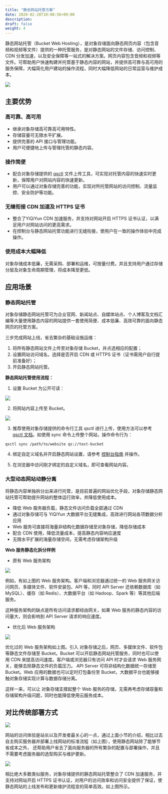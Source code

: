 ```yaml
---
title: "静态网站托管方案"
date: 2020-02-28T10:08:56+09:00
description:
draft: false
weight: 4
---
```



静态网站托管（Bucket Web Hosting），是对象存储面向静态网页内容（包含音频和视频等文件）提供的一种托管服务，是对静态网站的文件存储、访问控制、 CDN 分发加速，以及安全保障等一站式的解决方案。网页内容包含音频和视频等文件。可帮助用户快速构建并托管基于静态内容的网站，并提供高可靠与高可用的服务保障，大幅简化用户建站的操作流程，同时大幅降低网站的日常运营与维护成本。

![](bucket_web_hosting.png)

## 主要优势

### 高可靠、高可用

- 继承对象存储高可靠高可用特性。
- 存储容量可无限水平扩展。
- 提供完善的 API 接口与管理功能。
- 用户可便捷地上传与管理托管的静态内容。

### 操作简便

- 配合对象存储提供的 [qsctl](/storage/object-storage/manual/tool/qsctl) 文件上传工具，可实现对托管内容的快速实时更新，保障用户对网站内容的快速更新。
- 用户可以通过对象存储完善的功能，实现对所托管网站的访问控制、流量监控、安全防护等功能。

### 无缝衔接 CDN 加速及 HTTPS 证书

- 整合了YiQiYun CDN 加速服务，并支持对网站开启 HTTPS 证书认证，以满足用户对网站访问的更高需求。
- 在控制台与静态网站托管功能进行无缝衔接，使用户在一致的操作体验中完成操作。

### 使用成本大幅降低

对象存储成本低廉，无需采购、部署和运维，可按量付费。并且支持用户通过存储分层及对象生命周期管理，将成本降至更低。

## 应用场景

### 静态网站托管

对象存储静态网站托管可为企业官网、新闻站点、自媒体站点、个人博客及文档汇编等大量使用静态内容的网站提供一套使用简便、成本低廉、高效可靠的面向静态网页的托管方案。

三步完成网站上线，省去繁杂的基础设施运维：

1. 将所有静态网站文件上传至对象存储 Bucket，并点选相应的配置；
2. 设置网站访问域名，选择是否开启 CDN 或 HTTPS 证书（证书需用户自行提前准备好）；
3. 开启静态网站托管。

**静态网站托管使用流程：**

1. 设置 Bucket 为公开可读：

 ![](/storage/object-storage/beat-practices/_images/web_hosting1.png)


2. 将网站内容上传至 Bucket。

 ![](bucket_web_hosting_example_4.gif)

3. 推荐使用对象存储提供的命令行工具 qsctl 进行上传，使用方法可以参考 [qsctl 文档](/storage/object-storage/manual/tool/qsctl)。如使用 sync 命令上传整个网站，操作命令行为：

 ```plain_text
 qsctl sync /path/to/website qs://test-bucket
 ```

4. 绑定自定义域名并开启静态网站设置，请参考 [控制台指南](/storage/object-storage/beat-practices/web_hosting) 并操作。

5. 在浏览器中访问刚才绑定的自定义域名，即可查看网站内容。


### 大型动态网站动静分离

将静态内容单独拆分出来进行托管，是目前普遍的网站优化手段，对象存储静态网站托管可帮助提升网站的整体运行效率，并降低使用成本。

- 降低 Web 服务器负载，静态文件访问负载全部通过 CDN
- 通过对象存储可与 YiQiYun 大数据平台无缝集成，高效进行网站各项数据分析应用
- Web 服务可直接将海量非结构化数据存储至对象存储，降低存储成本
- 配合 CDN 使用，降低流量成本，提高静态内容响应速度
- 无限水平扩展的海量存储空间，无需考虑存储架构升级

**Web 服务静态化拆分样例**

- 原有 Web 服务架构

![](../_images/bucket_web_hosting_static_1.png)

例如，有如上图的 Web 服务架构。客户端和浏览器通过统一的 Web 服务网关访问网页、多媒体文件、软件安装包、API 等，同时 API Server 还依赖数据库（如 MySQL）、缓存（如 Redis）、大数据平台（如 Hadoop、Spark 等）等其他后端服务。

这种服务架构的缺点是所有访问请求都经由网关，如果 Web 服务的静态内容的访问量大，则会影响到 API Server 请求的响应速度。

- 优化后 Web 服务架构

![](../_images/bucket_web_hosting_static_2.png)

优化过的 Web 服务架构如上图。引入 对象存储之后，网页、多媒体文件、软件包等静态文件存储至 Bucket。Bucket 可以开启静态网站托管服务，同时也可以使用 CDN 来提高访问速度。客户端或浏览器只有访问 API 时才会请求 Web 服务网关，能够去除静态文件的负载压力。 API Server 可将非结构化数据统一存储至 Bucket。Web 应用的数据也可以定时打包备份至 Bucket，大数据平台也能够接触对象存储实现计算与数据存储分离。

这样一来，可以让 对象存储支撑起整个 Web 服务的存储，无需再考虑存储容量和存储架构升级问题，同时也能降低使用云服务成本。

## 对比传统部署方式

![](../_images/bucket_web_hosting_traditional.png)

网站的访问体验是站长以及开发者最关心的一点，通过上面小节的介绍，相比过去自主购买服务器并部署上线网站的标准流程（如上图），使用静态网站除了能够节省成本之外， 还帮助用户省去了面向服务器的所有繁杂的配置与部署操作，并且不需要考虑服务器的选型购买与维护更新。

![](../_images/bucket_web_hosting_improved.png)

相比绝大多数类似服务，对象存储提供的静态网站托管整合了 CDN 加速服务，并支持对网站开启 HTTPS 证书认证，对用户的访问效率和访问安全提供了保证，使静态网站的上线发布和更新维护流程变的简单高效。如上图所示。


